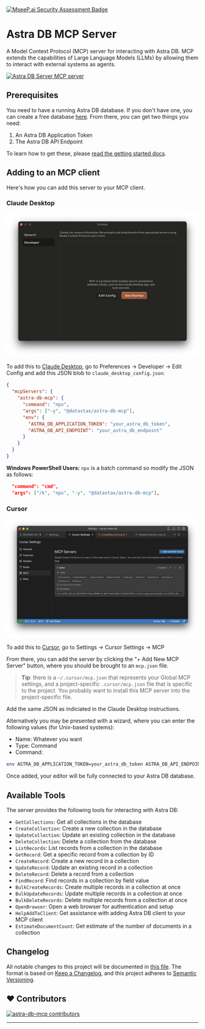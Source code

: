 [![MseeP.ai Security Assessment Badge](https://mseep.net/pr/datastax-astra-db-mcp-badge.png)](https://mseep.ai/app/datastax-astra-db-mcp)

# Astra DB MCP Server

A Model Context Protocol (MCP) server for interacting with Astra DB. MCP extends the capabilities of Large Language Models (LLMs) by allowing them to interact with external systems as agents.

<a href="https://glama.ai/mcp/servers/tigix0yf4b">
  <img width="380" height="200" src="https://glama.ai/mcp/servers/tigix0yf4b/badge" alt="Astra DB Server MCP server" />
</a>

## Prerequisites

You need to have a running Astra DB database. If you don't have one, you can create a free database [here](https://astra.datastax.com/register). From there, you can get two things you need:

1. An Astra DB Application Token
2. The Astra DB API Endpoint

To learn how to get these, please [read the getting started docs](https://docs.datastax.com/en/astra-db-serverless/api-reference/dataapiclient.html#set-environment-variables).

## Adding to an MCP client

Here's how you can add this server to your MCP client.

### Claude Desktop

![Claude Desktop](https://github.com/datastax/astra-db-mcp/raw/main/docs/img/claude-settings.png)

To add this to [Claude Desktop](https://claude.ai/download), go to Preferences -> Developer -> Edit Config and add this JSON blob to `claude_desktop_config.json`:

```json
{
  "mcpServers": {
    "astra-db-mcp": {
      "command": "npx",
      "args": ["-y", "@datastax/astra-db-mcp"],
      "env": {
        "ASTRA_DB_APPLICATION_TOKEN": "your_astra_db_token",
        "ASTRA_DB_API_ENDPOINT": "your_astra_db_endpoint"
      }
    }
  }
}
```

**Windows PowerShell Users:**
`npx` is a batch command so modify the JSON as follows:

```json
  "command": "cmd",
  "args": ["/k", "npx", "-y", "@datastax/astra-db-mcp"],
```

### Cursor

![Cursor](https://github.com/datastax/astra-db-mcp/raw/main/docs/img/cursor-settings.png)

To add this to [Cursor](https://www.cursor.com/), go to Settings -> Cursor Settings -> MCP

From there, you can add the server by clicking the "+ Add New MCP Server" button, where you should be brought to an `mcp.json` file.

> **Tip**: there is a `~/.cursor/mcp.json` that represents your Global MCP settings, and a project-specific `.cursor/mcp.json` file
> that is specific to the project. You probably want to install this MCP server into the project-specific file.

Add the same JSON as indiciated in the Claude Desktop instructions.

Alternatively you may be presented with a wizard, where you can enter the following values (for Unix-based systems):

- Name: Whatever you want
- Type: Command
- Command:

```sh
env ASTRA_DB_APPLICATION_TOKEN=your_astra_db_token ASTRA_DB_API_ENDPOINT=your_astra_db_endpoint npx -y @datastax/astra-db-mcp
```

Once added, your editor will be fully connected to your Astra DB database.

## Available Tools

The server provides the following tools for interacting with Astra DB:

- `GetCollections`: Get all collections in the database
- `CreateCollection`: Create a new collection in the database
- `UpdateCollection`: Update an existing collection in the database
- `DeleteCollection`: Delete a collection from the database
- `ListRecords`: List records from a collection in the database
- `GetRecord`: Get a specific record from a collection by ID
- `CreateRecord`: Create a new record in a collection
- `UpdateRecord`: Update an existing record in a collection
- `DeleteRecord`: Delete a record from a collection
- `FindRecord`: Find records in a collection by field value
- `BulkCreateRecords`: Create multiple records in a collection at once
- `BulkUpdateRecords`: Update multiple records in a collection at once
- `BulkDeleteRecords`: Delete multiple records from a collection at once
- `OpenBrowser`: Open a web browser for authentication and setup
- `HelpAddToClient`: Get assistance with adding Astra DB client to your MCP client
- `EstimateDocumentCount`: Get estimate of the number of documents in a collection

## Changelog
All notable changes to this project will be documented in [this file](./CHANGELOG.md).
The format is based on [Keep a Changelog](https://keepachangelog.com), and this project adheres to [Semantic Versioning](https://semver.org/spec/v2.0.0.html).

## ❤️ Contributors

[![astra-db-mcp contributors](https://contrib.rocks/image?repo=datastax/astra-db-mcp)](https://github.com/datastax/astra-db-mcp/graphs/contributors)

---